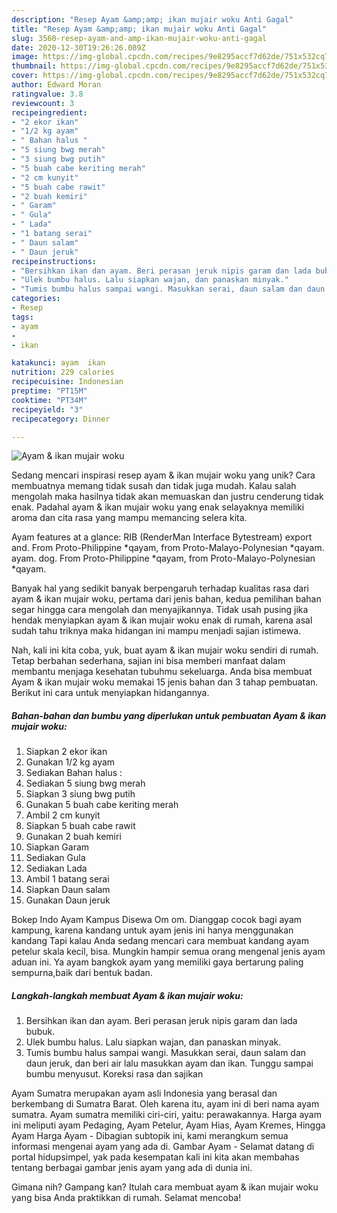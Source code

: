 ```yaml
---
description: "Resep Ayam &amp;amp; ikan mujair woku Anti Gagal"
title: "Resep Ayam &amp;amp; ikan mujair woku Anti Gagal"
slug: 3560-resep-ayam-and-amp-ikan-mujair-woku-anti-gagal
date: 2020-12-30T19:26:26.089Z
image: https://img-global.cpcdn.com/recipes/9e8295accf7d62de/751x532cq70/ayam-ikan-mujair-woku-foto-resep-utama.jpg
thumbnail: https://img-global.cpcdn.com/recipes/9e8295accf7d62de/751x532cq70/ayam-ikan-mujair-woku-foto-resep-utama.jpg
cover: https://img-global.cpcdn.com/recipes/9e8295accf7d62de/751x532cq70/ayam-ikan-mujair-woku-foto-resep-utama.jpg
author: Edward Moran
ratingvalue: 3.8
reviewcount: 3
recipeingredient:
- "2 ekor ikan"
- "1/2 kg ayam"
- " Bahan halus "
- "5 siung bwg merah"
- "3 siung bwg putih"
- "5 buah cabe keriting merah"
- "2 cm kunyit"
- "5 buah cabe rawit"
- "2 buah kemiri"
- " Garam"
- " Gula"
- " Lada"
- "1 batang serai"
- " Daun salam"
- " Daun jeruk"
recipeinstructions:
- "Bersihkan ikan dan ayam. Beri perasan jeruk nipis garam dan lada bubuk."
- "Ulek bumbu halus. Lalu siapkan wajan, dan panaskan minyak."
- "Tumis bumbu halus sampai wangi. Masukkan serai, daun salam dan daun jeruk, dan beri air lalu masukkan ayam dan ikan. Tunggu sampai bumbu menyusut. Koreksi rasa dan sajikan"
categories:
- Resep
tags:
- ayam
- 
- ikan

katakunci: ayam  ikan 
nutrition: 229 calories
recipecuisine: Indonesian
preptime: "PT15M"
cooktime: "PT34M"
recipeyield: "3"
recipecategory: Dinner

---
```



![Ayam &amp; ikan mujair woku](https://img-global.cpcdn.com/recipes/9e8295accf7d62de/751x532cq70/ayam-ikan-mujair-woku-foto-resep-utama.jpg)

Sedang mencari inspirasi resep ayam &amp; ikan mujair woku yang unik? Cara membuatnya memang tidak susah dan tidak juga mudah. Kalau salah mengolah maka hasilnya tidak akan memuaskan dan justru cenderung tidak enak. Padahal ayam &amp; ikan mujair woku yang enak selayaknya memiliki aroma dan cita rasa yang mampu memancing selera kita.

Ayam features at a glance: RIB (RenderMan Interface Bytestream) export and. From Proto-Philippine *qayam, from Proto-Malayo-Polynesian *qayam. ayam. dog. From Proto-Philippine *qayam, from Proto-Malayo-Polynesian *qayam.

Banyak hal yang sedikit banyak berpengaruh terhadap kualitas rasa dari ayam &amp; ikan mujair woku, pertama dari jenis bahan, kedua pemilihan bahan segar hingga cara mengolah dan menyajikannya. Tidak usah pusing jika hendak menyiapkan ayam &amp; ikan mujair woku enak di rumah, karena asal sudah tahu triknya maka hidangan ini mampu menjadi sajian istimewa.


Nah, kali ini kita coba, yuk, buat ayam &amp; ikan mujair woku sendiri di rumah. Tetap berbahan sederhana, sajian ini bisa memberi manfaat dalam membantu menjaga kesehatan tubuhmu sekeluarga. Anda bisa membuat Ayam &amp; ikan mujair woku memakai 15 jenis bahan dan 3 tahap pembuatan. Berikut ini cara untuk menyiapkan hidangannya.

<!--inarticleads1-->

##### Bahan-bahan dan bumbu yang diperlukan untuk pembuatan Ayam &amp; ikan mujair woku:

1. Siapkan 2 ekor ikan
1. Gunakan 1/2 kg ayam
1. Sediakan  Bahan halus :
1. Sediakan 5 siung bwg merah
1. Siapkan 3 siung bwg putih
1. Gunakan 5 buah cabe keriting merah
1. Ambil 2 cm kunyit
1. Siapkan 5 buah cabe rawit
1. Gunakan 2 buah kemiri
1. Siapkan  Garam
1. Sediakan  Gula
1. Sediakan  Lada
1. Ambil 1 batang serai
1. Siapkan  Daun salam
1. Gunakan  Daun jeruk


Bokep Indo Ayam Kampus Disewa Om om. Dianggap cocok bagi ayam kampung, karena kandang untuk ayam jenis ini hanya menggunakan kandang Tapi kalau Anda sedang mencari cara membuat kandang ayam petelur skala kecil, bisa. Mungkin hampir semua orang mengenal jenis ayam aduan ini. Ya ayam bangkok ayam yang memiliki gaya bertarung paling sempurna,baik dari bentuk badan. 

<!--inarticleads2-->

##### Langkah-langkah membuat Ayam &amp; ikan mujair woku:

1. Bersihkan ikan dan ayam. Beri perasan jeruk nipis garam dan lada bubuk.
1. Ulek bumbu halus. Lalu siapkan wajan, dan panaskan minyak.
1. Tumis bumbu halus sampai wangi. Masukkan serai, daun salam dan daun jeruk, dan beri air lalu masukkan ayam dan ikan. Tunggu sampai bumbu menyusut. Koreksi rasa dan sajikan


Ayam Sumatra merupakan ayam asli Indonesia yang berasal dan berkembang di Sumatra Barat. Oleh karena itu, ayam ini di beri nama ayam sumatra. Ayam sumatra memiliki ciri-ciri, yaitu: perawakannya. Harga ayam ini meliputi ayam Pedaging, Ayam Petelur, Ayam Hias, Ayam Kremes, Hingga Ayam Harga Ayam - Dibagian subtopik ini, kami merangkum semua informasi mengenai ayam yang ada di. Gambar Ayam - Selamat datang di portal hidupsimpel, yak pada kesempatan kali ini kita akan membahas tentang berbagai gambar jenis ayam yang ada di dunia ini. 

Gimana nih? Gampang kan? Itulah cara membuat ayam &amp; ikan mujair woku yang bisa Anda praktikkan di rumah. Selamat mencoba!
